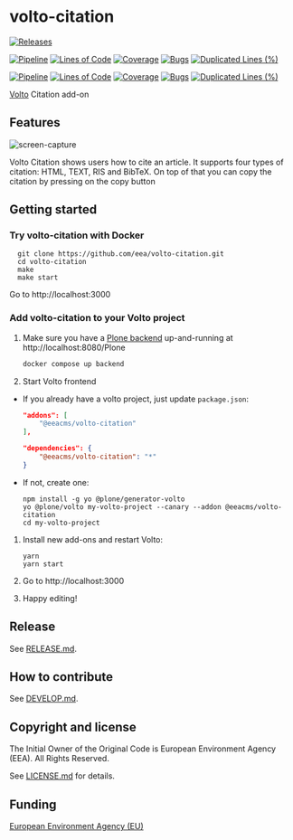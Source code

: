 # volto-citation

[![Releases](https://img.shields.io/github/v/release/eea/volto-citation)](https://github.com/eea/volto-citation/releases)

[![Pipeline](https://ci.eionet.europa.eu/buildStatus/icon?job=volto-addons%2Fvolto-citation%2Fmaster&subject=master)](https://ci.eionet.europa.eu/view/Github/job/volto-addons/job/volto-citation/job/master/display/redirect)
[![Lines of Code](https://sonarqube.eea.europa.eu/api/project_badges/measure?project=volto-citation-master&metric=ncloc)](https://sonarqube.eea.europa.eu/dashboard?id=volto-citation-master)
[![Coverage](https://sonarqube.eea.europa.eu/api/project_badges/measure?project=volto-citation-master&metric=coverage)](https://sonarqube.eea.europa.eu/dashboard?id=volto-citation-master)
[![Bugs](https://sonarqube.eea.europa.eu/api/project_badges/measure?project=volto-citation-master&metric=bugs)](https://sonarqube.eea.europa.eu/dashboard?id=volto-citation-master)
[![Duplicated Lines (%)](https://sonarqube.eea.europa.eu/api/project_badges/measure?project=volto-citation-master&metric=duplicated_lines_density)](https://sonarqube.eea.europa.eu/dashboard?id=volto-citation-master)

[![Pipeline](https://ci.eionet.europa.eu/buildStatus/icon?job=volto-addons%2Fvolto-citation%2Fdevelop&subject=develop)](https://ci.eionet.europa.eu/view/Github/job/volto-addons/job/volto-citation/job/develop/display/redirect)
[![Lines of Code](https://sonarqube.eea.europa.eu/api/project_badges/measure?project=volto-citation-develop&metric=ncloc)](https://sonarqube.eea.europa.eu/dashboard?id=volto-citation-develop)
[![Coverage](https://sonarqube.eea.europa.eu/api/project_badges/measure?project=volto-citation-develop&metric=coverage)](https://sonarqube.eea.europa.eu/dashboard?id=volto-citation-develop)
[![Bugs](https://sonarqube.eea.europa.eu/api/project_badges/measure?project=volto-citation-develop&metric=bugs)](https://sonarqube.eea.europa.eu/dashboard?id=volto-citation-develop)
[![Duplicated Lines (%)](https://sonarqube.eea.europa.eu/api/project_badges/measure?project=volto-citation-develop&metric=duplicated_lines_density)](https://sonarqube.eea.europa.eu/dashboard?id=volto-citation-develop)


[Volto](https://github.com/plone/volto) Citation add-on

## Features

![screen-capture](https://github.com/eea/volto-citation/assets/50819975/3aa06125-6736-4e64-9ede-9006b6219ec9)

Volto Citation shows users how to cite an article. It supports four types of citation: HTML, TEXT, RIS and BibTeX. On top of that you can copy the citation by pressing on the copy button

## Getting started

### Try volto-citation with Docker

      git clone https://github.com/eea/volto-citation.git
      cd volto-citation
      make
      make start

Go to http://localhost:3000

### Add volto-citation to your Volto project

1. Make sure you have a [Plone backend](https://plone.org/download) up-and-running at http://localhost:8080/Plone

   ```Bash
   docker compose up backend
   ```

1. Start Volto frontend

* If you already have a volto project, just update `package.json`:

   ```JSON
   "addons": [
       "@eeacms/volto-citation"
   ],

   "dependencies": {
       "@eeacms/volto-citation": "*"
   }
   ```

* If not, create one:

   ```
   npm install -g yo @plone/generator-volto
   yo @plone/volto my-volto-project --canary --addon @eeacms/volto-citation
   cd my-volto-project
   ```

1. Install new add-ons and restart Volto:

   ```
   yarn
   yarn start
   ```

1. Go to http://localhost:3000

1. Happy editing!

## Release

See [RELEASE.md](https://github.com/eea/volto-citation/blob/master/RELEASE.md).

## How to contribute

See [DEVELOP.md](https://github.com/eea/volto-citation/blob/master/DEVELOP.md).

## Copyright and license

The Initial Owner of the Original Code is European Environment Agency (EEA).
All Rights Reserved.

See [LICENSE.md](https://github.com/eea/volto-citation/blob/master/LICENSE.md) for details.

## Funding

[European Environment Agency (EU)](http://eea.europa.eu)
